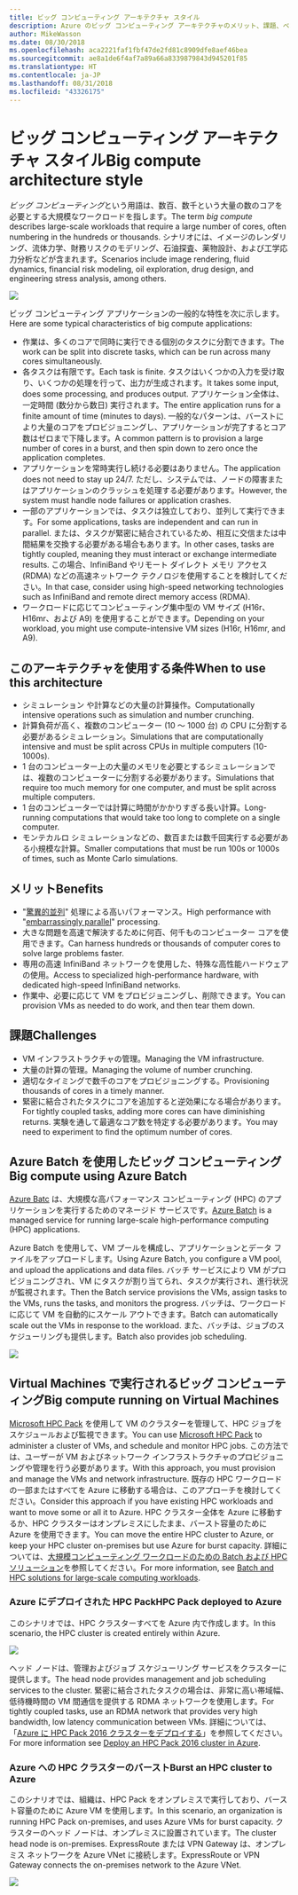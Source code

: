 ```yaml
---
title: ビッグ コンピューティング アーキテクチャ スタイル
description: Azure のビッグ コンピューティング アーキテクチャのメリット、課題、ベスト プラクティスを説明します。　
author: MikeWasson
ms.date: 08/30/2018
ms.openlocfilehash: aca2221faf1fbf47de2fd81c8909dfe8aef46bea
ms.sourcegitcommit: ae8a1de6f4af7a89a66a8339879843d945201f85
ms.translationtype: HT
ms.contentlocale: ja-JP
ms.lasthandoff: 08/31/2018
ms.locfileid: "43326175"
---
```

# <a name="big-compute-architecture-style"></a><span data-ttu-id="1833a-103">ビッグ コンピューティング アーキテクチャ スタイル</span><span class="sxs-lookup"><span data-stu-id="1833a-103">Big compute architecture style</span></span>

<span data-ttu-id="1833a-104">*ビッグ コンピューティング*という用語は、数百、数千という大量の数のコアを必要とする大規模なワークロードを指します。</span><span class="sxs-lookup"><span data-stu-id="1833a-104">The term *big compute* describes large-scale workloads that require a large number of cores, often numbering in the hundreds or thousands.</span></span> <span data-ttu-id="1833a-105">シナリオには、イメージのレンダリング、流体力学、財務リスクのモデリング、石油探査、薬物設計、および工学応力分析などが含まれます。</span><span class="sxs-lookup"><span data-stu-id="1833a-105">Scenarios include image rendering, fluid dynamics, financial risk modeling, oil exploration, drug design, and engineering stress analysis, among others.</span></span>

![](./images/big-compute-logical.png)

<span data-ttu-id="1833a-106">ビッグ コンピューティング アプリケーションの一般的な特性を次に示します。</span><span class="sxs-lookup"><span data-stu-id="1833a-106">Here are some typical characteristics of big compute applications:</span></span>

- <span data-ttu-id="1833a-107">作業は、多くのコアで同時に実行できる個別のタスクに分割できます。</span><span class="sxs-lookup"><span data-stu-id="1833a-107">The work can be split into discrete tasks, which can be run across many cores simultaneously.</span></span>
- <span data-ttu-id="1833a-108">各タスクは有限です。</span><span class="sxs-lookup"><span data-stu-id="1833a-108">Each task is finite.</span></span> <span data-ttu-id="1833a-109">タスクはいくつかの入力を受け取り、いくつかの処理を行って、出力が生成されます。</span><span class="sxs-lookup"><span data-stu-id="1833a-109">It takes some input, does some processing, and produces output.</span></span> <span data-ttu-id="1833a-110">アプリケーション全体は、一定時間 (数分から数日) 実行されます。</span><span class="sxs-lookup"><span data-stu-id="1833a-110">The entire application runs for a finite amount of time (minutes to days).</span></span> <span data-ttu-id="1833a-111">一般的なパターンは、バーストにより大量のコアをプロビジョニングし、アプリケーションが完了するとコア数はゼロまで下降します。</span><span class="sxs-lookup"><span data-stu-id="1833a-111">A common pattern is to provision a large number of cores in a burst, and then spin down to zero once the application completes.</span></span> 
- <span data-ttu-id="1833a-112">アプリケーションを常時実行し続ける必要はありません。</span><span class="sxs-lookup"><span data-stu-id="1833a-112">The application does not need to stay up 24/7.</span></span> <span data-ttu-id="1833a-113">ただし、システムでは、ノードの障害またはアプリケーションのクラッシュを処理する必要があります。</span><span class="sxs-lookup"><span data-stu-id="1833a-113">However, the system must handle node failures or application crashes.</span></span>
- <span data-ttu-id="1833a-114">一部のアプリケーションでは、タスクは独立しており、並列して実行できます。</span><span class="sxs-lookup"><span data-stu-id="1833a-114">For some applications, tasks are independent and can run in parallel.</span></span> <span data-ttu-id="1833a-115">または、タスクが緊密に結合されているため、相互に交信または中間結果を交換する必要がある場合もあります。</span><span class="sxs-lookup"><span data-stu-id="1833a-115">In other cases, tasks are tightly coupled, meaning they must interact or exchange intermediate results.</span></span> <span data-ttu-id="1833a-116">この場合、InfiniBand やリモート ダイレクト メモリ アクセス (RDMA) などの高速ネットワーク テクノロジを使用することを検討してください。</span><span class="sxs-lookup"><span data-stu-id="1833a-116">In that case, consider using high-speed networking technologies such as InfiniBand and remote direct memory access (RDMA).</span></span> 
- <span data-ttu-id="1833a-117">ワークロードに応じてコンピューティング集中型の VM サイズ (H16r、H16mr、および A9) を使用することができます。</span><span class="sxs-lookup"><span data-stu-id="1833a-117">Depending on your workload, you might use compute-intensive VM sizes (H16r, H16mr, and A9).</span></span>

## <a name="when-to-use-this-architecture"></a><span data-ttu-id="1833a-118">このアーキテクチャを使用する条件</span><span class="sxs-lookup"><span data-stu-id="1833a-118">When to use this architecture</span></span>

- <span data-ttu-id="1833a-119">シミュレーション や計算などの大量の計算操作。</span><span class="sxs-lookup"><span data-stu-id="1833a-119">Computationally intensive operations such as simulation and number crunching.</span></span>
- <span data-ttu-id="1833a-120">計算負荷が高く、複数のコンピューター (10 ～ 1000 台) の CPU に分割する必要があるシミュレーション。</span><span class="sxs-lookup"><span data-stu-id="1833a-120">Simulations that are computationally intensive and must be split across CPUs in multiple computers (10-1000s).</span></span>
- <span data-ttu-id="1833a-121">1 台のコンピューター上の大量のメモリを必要とするシミュレーションでは、複数のコンピューターに分割する必要があります。</span><span class="sxs-lookup"><span data-stu-id="1833a-121">Simulations that require too much memory for one computer, and must be split across multiple computers.</span></span>
- <span data-ttu-id="1833a-122">1 台のコンピューターでは計算に時間がかかりすぎる長い計算。</span><span class="sxs-lookup"><span data-stu-id="1833a-122">Long-running computations that would take too long to complete on a single computer.</span></span>
- <span data-ttu-id="1833a-123">モンテカルロ シミュレーションなどの、数百または数千回実行する必要がある小規模な計算。</span><span class="sxs-lookup"><span data-stu-id="1833a-123">Smaller computations that must be run 100s or 1000s of times, such as Monte Carlo simulations.</span></span>

## <a name="benefits"></a><span data-ttu-id="1833a-124">メリット</span><span class="sxs-lookup"><span data-stu-id="1833a-124">Benefits</span></span>

- <span data-ttu-id="1833a-125">"[驚異的並列][embarrassingly-parallel]" 処理による高いパフォーマンス。</span><span class="sxs-lookup"><span data-stu-id="1833a-125">High performance with "[embarrassingly parallel][embarrassingly-parallel]" processing.</span></span>
- <span data-ttu-id="1833a-126">大きな問題を高速で解決するために何百、何千ものコンピューター コアを使用できます。</span><span class="sxs-lookup"><span data-stu-id="1833a-126">Can harness hundreds or thousands of computer cores to solve large problems faster.</span></span>
- <span data-ttu-id="1833a-127">専用の高速 InfiniBand ネットワークを使用した、特殊な高性能ハードウェアの使用。</span><span class="sxs-lookup"><span data-stu-id="1833a-127">Access to specialized high-performance hardware, with dedicated high-speed InfiniBand networks.</span></span>
- <span data-ttu-id="1833a-128">作業中、必要に応じて VM をプロビジョニングし、削除できます。</span><span class="sxs-lookup"><span data-stu-id="1833a-128">You can provision VMs as needed to do work, and then tear them down.</span></span> 

## <a name="challenges"></a><span data-ttu-id="1833a-129">課題</span><span class="sxs-lookup"><span data-stu-id="1833a-129">Challenges</span></span>

- <span data-ttu-id="1833a-130">VM インフラストラクチャの管理。</span><span class="sxs-lookup"><span data-stu-id="1833a-130">Managing the VM infrastructure.</span></span>
- <span data-ttu-id="1833a-131">大量の計算の管理。</span><span class="sxs-lookup"><span data-stu-id="1833a-131">Managing the volume of number crunching.</span></span> 
- <span data-ttu-id="1833a-132">適切なタイミングで数千のコアをプロビジョニングする。</span><span class="sxs-lookup"><span data-stu-id="1833a-132">Provisioning thousands of cores in a timely manner.</span></span>
- <span data-ttu-id="1833a-133">緊密に結合されたタスクにコアを追加すると逆効果になる場合があります。</span><span class="sxs-lookup"><span data-stu-id="1833a-133">For tightly coupled tasks, adding more cores can have diminishing returns.</span></span> <span data-ttu-id="1833a-134">実験を通して最適なコア数を特定する必要があります。</span><span class="sxs-lookup"><span data-stu-id="1833a-134">You may need to experiment to find the optimum number of cores.</span></span>

## <a name="big-compute-using-azure-batch"></a><span data-ttu-id="1833a-135">Azure Batch を使用したビッグ コンピューティング</span><span class="sxs-lookup"><span data-stu-id="1833a-135">Big compute using Azure Batch</span></span>

<span data-ttu-id="1833a-136">[Azure Batc][batch] は、大規模な高パフォーマンス コンピューティング (HPC) のアプリケーションを実行するためのマネージド サービスです。</span><span class="sxs-lookup"><span data-stu-id="1833a-136">[Azure Batch][batch] is a managed service for running large-scale high-performance computing (HPC) applications.</span></span>

<span data-ttu-id="1833a-137">Azure Batch を使用して、VM プールを構成し、アプリケーションとデータ ファイルをアップロードします。</span><span class="sxs-lookup"><span data-stu-id="1833a-137">Using Azure Batch, you configure a VM pool, and upload the applications and data files.</span></span> <span data-ttu-id="1833a-138">バッチ サービスにより VM がプロビジョニングされ、VM にタスクが割り当てられ、タスクが実行され、進行状況が監視されます。</span><span class="sxs-lookup"><span data-stu-id="1833a-138">Then the Batch service provisions the VMs, assign tasks to the VMs, runs the tasks, and monitors the progress.</span></span> <span data-ttu-id="1833a-139">バッチは、ワークロードに応じて VM を自動的にスケール アウトできます。</span><span class="sxs-lookup"><span data-stu-id="1833a-139">Batch can automatically scale out the VMs in response to the workload.</span></span> <span data-ttu-id="1833a-140">また、バッチは、ジョブのスケジューリングも提供します。</span><span class="sxs-lookup"><span data-stu-id="1833a-140">Batch also provides job scheduling.</span></span>

![](./images/big-compute-batch.png) 

## <a name="big-compute-running-on-virtual-machines"></a><span data-ttu-id="1833a-141">Virtual Machines で実行されるビッグ コンピューティング</span><span class="sxs-lookup"><span data-stu-id="1833a-141">Big compute running on Virtual Machines</span></span>

<span data-ttu-id="1833a-142">[Microsoft HPC Pack][hpc-pack] を使用して VM のクラスターを管理して、HPC ジョブをスケジュールおよび監視できます。</span><span class="sxs-lookup"><span data-stu-id="1833a-142">You can use [Microsoft HPC Pack][hpc-pack] to administer a cluster of VMs, and schedule and monitor HPC jobs.</span></span> <span data-ttu-id="1833a-143">この方法では、ユーザーが VM およびネットワーク インフラストラクチャのプロビジョニングや管理を行う必要があります。</span><span class="sxs-lookup"><span data-stu-id="1833a-143">With this approach, you must provision and manage the VMs and network infrastructure.</span></span> <span data-ttu-id="1833a-144">既存の HPC ワークロードの一部またはすべてを Azure に移動する場合は、このアプローチを検討してください。</span><span class="sxs-lookup"><span data-stu-id="1833a-144">Consider this approach if you have existing HPC workloads and want to move some or all it to Azure.</span></span> <span data-ttu-id="1833a-145">HPC クラスター全体を Azure に移動するか、HPC クラスターはオンプレミスにしたまま、バースト容量のために Azure を使用できます。</span><span class="sxs-lookup"><span data-stu-id="1833a-145">You can move the entire HPC cluster to Azure, or keep your HPC cluster on-premises but use Azure for burst capacity.</span></span> <span data-ttu-id="1833a-146">詳細については、[大規模コンピューティング ワークロードのための Batch および HPC ソリューション][batch-hpc-solutions]を参照してください。</span><span class="sxs-lookup"><span data-stu-id="1833a-146">For more information, see [Batch and HPC solutions for large-scale computing workloads][batch-hpc-solutions].</span></span>

### <a name="hpc-pack-deployed-to-azure"></a><span data-ttu-id="1833a-147">Azure にデプロイされた HPC Pack</span><span class="sxs-lookup"><span data-stu-id="1833a-147">HPC Pack deployed to Azure</span></span>

<span data-ttu-id="1833a-148">このシナリオでは、HPC クラスターすべてを Azure 内で作成します。</span><span class="sxs-lookup"><span data-stu-id="1833a-148">In this scenario, the HPC cluster is created entirely within Azure.</span></span>

![](./images/big-compute-iaas.png) 
 
<span data-ttu-id="1833a-149">ヘッド ノードは、管理およびジョブ スケジューリング サービスをクラスターに提供します。</span><span class="sxs-lookup"><span data-stu-id="1833a-149">The head node provides management and job scheduling services to the cluster.</span></span> <span data-ttu-id="1833a-150">緊密に結合されたタスクの場合は、非常に高い帯域幅、低待機時間の VM 間通信を提供する RDMA ネットワークを使用します。</span><span class="sxs-lookup"><span data-stu-id="1833a-150">For tightly coupled tasks, use an RDMA network that provides very high bandwidth, low latency communication between VMs.</span></span> <span data-ttu-id="1833a-151">詳細については、「[Azure に HPC Pack 2016 クラスターをデプロイする][deploy-hpc-azure]」を参照してください。</span><span class="sxs-lookup"><span data-stu-id="1833a-151">For more information see [Deploy an HPC Pack 2016 cluster in Azure][deploy-hpc-azure].</span></span>

### <a name="burst-an-hpc-cluster-to-azure"></a><span data-ttu-id="1833a-152">Azure への HPC クラスターのバースト</span><span class="sxs-lookup"><span data-stu-id="1833a-152">Burst an HPC cluster to Azure</span></span>

<span data-ttu-id="1833a-153">このシナリオでは、組織は、HPC Pack をオンプレミスで実行しており、バースト容量のために Azure VM を使用します。</span><span class="sxs-lookup"><span data-stu-id="1833a-153">In this scenario, an organization is running HPC Pack on-premises, and uses Azure VMs for burst capacity.</span></span> <span data-ttu-id="1833a-154">クラスターのヘッド ノードは、オンプレミスに設置されています。</span><span class="sxs-lookup"><span data-stu-id="1833a-154">The cluster head node is on-premises.</span></span> <span data-ttu-id="1833a-155">ExpressRoute または VPN Gateway は、オンプレミス ネットワークを Azure VNet に接続します。</span><span class="sxs-lookup"><span data-stu-id="1833a-155">ExpressRoute or VPN Gateway connects the on-premises network to the Azure VNet.</span></span>

![](./images/big-compute-hybrid.png) 


[batch]: /azure/batch/
[batch-hpc-solutions]: /azure/batch/batch-hpc-solutions
[deploy-hpc-azure]: /azure/virtual-machines/windows/hpcpack-2016-cluster
[embarrassingly-parallel]: https://en.wikipedia.org/wiki/Embarrassingly_parallel
[hpc-pack]: https://technet.microsoft.com/library/cc514029

 
